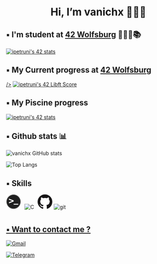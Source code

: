 <h1 align="center"> Hi, I’m vanichx 🙋🏻‍♂️ </h1>

## ▪️ I'm student at [42 Wolfsburg](https://42wolfsburg.de) 👨🏻‍💻📚 
[![ipetruni's 42 stats](https://badge42.vercel.app/api/v2/clj2opons005908kudaf7keqs/stats?cursusId=21&coalitionId=355)](https://github.com/JaeSeoKim/badge42)
## ▪️ My Current progress at [42 Wolfsburg](https://42wolfsburg.de)

<a href='https://github.com/vanichx/Libft' target="Libft">/></a>
</a>
[![ipetruni's 42 Libft Score](https://badge42.vercel.app/api/v2/clj2opons005908kudaf7keqs/project/3092959)](https://github.com/JaeSeoKim/badge42)
## ▪️ My Piscine progress
[![ipetruni's 42 stats](https://badge42.vercel.app/api/v2/clj2opons005908kudaf7keqs/stats?cursusId=9&coalitionId=270)](https://github.com/JaeSeoKim/badge42)

## ▪️ Github stats 📊

![vanichx GitHub stats](https://github-readme-stats.vercel.app/api?username=vanichx&show_icons=true&theme=github_dark)

![Top Langs](https://github-readme-stats.vercel.app/api/top-langs/?username=vanichx&layout=compact&theme=github_dark)

## ▪️ Skills
<img src="https://raw.githubusercontent.com/github/explore/80688e429a7d4ef2fca1e82350fe8e3517d3494d/topics/terminal/terminal.png" alt="git" width="40" height="40"/><img style="margin: 10px" src="https://profilinator.rishav.dev/skills-assets/c-original.svg" alt="C" height="40" /><img src="https://raw.githubusercontent.com/github/explore/78df643247d429f6cc873026c0622819ad797942/topics/github/github.png" alt="<GitHub" width="40" height="40"/> <img src="https://www.vectorlogo.zone/logos/git-scm/git-scm-icon.svg" alt="git" width="40" height="40"/> <a href="https://www.photoshop.com/en" target="_blank" rel="noreferrer">

## ▪️ Want to contact me ? 

<a href='mailto:vanyapetrunin88@gmail.com' target="_blank"><img alt='Gmail' src='https://img.shields.io/badge/Gmail-D14836?style=for-the-badge&logo=gmail&logoColor=white'/></a>
</a>

<a href='https://t.me/vanichx' target="_blank"><img alt='Telegram' src='https://img.shields.io/badge/Telegram-2CA5E0?style=for-the-badge&logo=telegram&logoColor=white'/></a>
</a>
